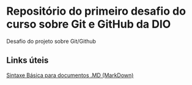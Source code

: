 # Repositório do primeiro desafio do curso sobre Git e GitHub da DIO
Desafio do projeto sobre Git/Github

## Links úteis
[Sintaxe Básica para documentos .MD (MarkDown)](https://markdown.net.br/sintaxe-basica/)
